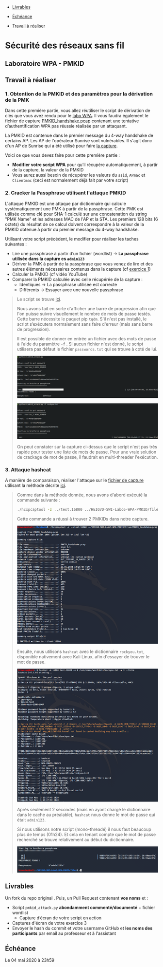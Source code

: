- [Livrables](#livrables)

- [Échéance](#échéance)

- [Travail à réaliser](#travail-à-réaliser)

# Sécurité des réseaux sans fil

## Laboratoire WPA - PMKID


## Travail à réaliser

### 1. Obtention de la PMKID et des paramètres pour la dérivation de la PMK  

Dans cette première partie, vous allez réutiliser le script de dérivation de clés que vous avez rendu pour le [labo WPA](https://github.com/arubinst/HEIGVD-SWI-Labo4-WPA). Il vous faudra également le fichier de capture [PMKID_handshake.pcap](files/PMKID_handshake.pcap) contenant une tentative d’authentification WPA pas réussie réalisée par un attaquant.

La PMKID est contenue dans le premier message du 4-way handshake de certains AP. Les AP de l'opérateur Sunrise sont vulnérables. Il s'agit donc d'un AP de Sunrise qui a été utilisé pour faire [la capture](files/PMKID_handshake.pcap). 

Voici ce que vous devez faire pour cette première partie :

- __Modifier votre script WPA__ pour qu’il récupère automatiquement, à partir de la capture, la valeur de la PMKID
- Vous aurez aussi besoin de récupérer les valeurs du ```ssid```, ```APmac``` et ```Clientmac``` (ceci est normalement déjà fait par votre script) 


### 2. Cracker la Passphrase utilisant l'attaque PMKID

L'attaque PMKID est une attaque par dictionnaire qui calcule systématiquement une PMK à partir de la passphrase. Cette PMK est utilisée comme clé pour SHA-1 calculé sur une concatenation du string "PMK Name" et les adresses MAC de l'AP et la STA. Les premiers 128 bits (6 octets) du résultat de ce calcul doivent correspondre à la valeur de la PMKID obtenue à partir du premier message du 4-way handshake.

Utilisant votre script précédent, le modifier pour réaliser les taches suivantes :

- Lire une passphrase à partir d’un fichier (wordlist) &rarr; __La passphrase utilisée dans la capture es ```admin123```__
- Dériver la PMK à partir de la passphrase que vous venez de lire et des autres éléments nécessaires contenus dans la capture (cf [exercice 1](#1-obtention-de-la-pmkid-et-des-paramètres-pour-la-dérivation-de-la-pmk))
- Calculer la PMKID (cf vidéo YouTube)
- Comparer la PMKID calculée avec celle récupérée de la capture :
   - Identiques &rarr; La passphrase utilisée est correcte
   - Différents &rarr; Essayer avec une nouvelle passphrase

> Le script se trouve [ici](.files/pmkid_attack.py). 
>
> Nous avons fait en sorte d'afficher une barre de progression afin que l'on puisse suivre visuellement le nombre de mots de passe testés. Cette barre nécessite le paquet pip `tqdm`. S'il n'est pas installé, le script s’exécutera normalement sans faire d'erreur (mais sans barre de progression).
>
> Il est possible de donner en entrée un fichier avec des mots de passe à l'aide du paramètre `-f` . Si aucun fichier n'est donné, le script utilisera pas défaut le fichier `passwords.txt` qui se trouve à coté de lui.
>
> ![](img/2_2.png)
>
> ![](img/2_3.png)
>
> On peut constater sur la capture ci-dessus que le script n'est pas très rapide pour tester une liste de mots de passe. Pour une vraie solution de crackage de mot de passe, il faudrait en multi-threader l'exécution.


### 3. Attaque hashcat

A manière de comparaison, réaliser l'attaque sur le [fichier de capture](files/PMKID_handshake.pcap) utilisant la méthode décrite [ici](https://hashcat.net/forum/thread-7717.html).

> Comme dans la méthode donnée, nous avons d'abord exécuté la commande suivante :
>
> ```bash
> ./hcxpcaptool -z ../test.16800 ../HEIGVD-SWI-Labo5-WPA-PMKID/files/PMKID_handshake.pcap
> ```
>
> Cette commande a réussi à trouver 2 PMKIDs dans notre capture. 
>
> ![](img/3_1.png)
>
> Ensuite, nous utilisons `hashcat` avec le dictionnaire `rockyou.txt`, disponible nativement avec Kali Linux, afin d'essayer de trouver le mot de passe.
>
> ![](img/3_2.png)
>
> Après seulement 2 secondes (mais en ayant chargé le dictionnaire dans le cache au préalable), `hashcat` nous donne le mot de passe qui était `admin123`.
>
> Si nous utilisons notre script (mono-threadé) il nous faut beaucoup plus de temps (01h24). Et cela en tenant compte que le mot de passe recherché se trouve relativement au début du dictionnaire.
>
> ![](img/3_3.png)


## Livrables

Un fork du repo original . Puis, un Pull Request contenant **vos noms** et :

- Script ```pmkid_attack.py``` **abondamment commenté/documenté** + fichier wordlist
   - Capture d’écran de votre script en action
- Captures d'écran de votre exercice 3
-	Envoyer le hash du commit et votre username GitHub et **les noms des participants** par email au professeur et à l'assistant


## Échéance

Le 04 mai 2020 à 23h59
